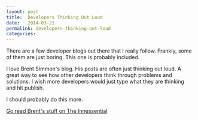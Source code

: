 ```yaml
---
layout: post
title:  Developers Thinking Out Loud
date:   2014-03-21
permalink: developers-thinking-out-loud
categories:
---
```


There are a few developer blogs out there that I really follow. Frankly, some of them are just boring. This one is probably included.

I love Brent Simmon's blog. His posts are often just thinking out loud. A great way to see how other developers think through problems and solutions. I wish more developers would just type what they are thinking and hit publish.

I should probably do this more.

[Go read Brent's stuff on The Innessential](http://inessential.com/)
